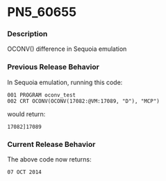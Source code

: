 # PN5_60655

<PageHeader />

### Description

OCONV() difference in Sequoia emulation



### Previous Release Behavior

In Sequoia emulation, running this code:

```
001 PROGRAM oconv_test
002 CRT OCONV(OCONV(17082:@VM:17089, "D"), "MCP")
```

would return:

```
17082]17089
```



### Current Release Behavior

The above code now returns:

```
07 OCT 2014
```

  
<PageFooter />

